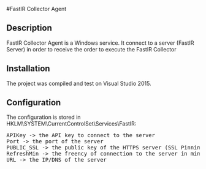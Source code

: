 #FastIR Collector Agent

## Description
FastIR Collector Agent is a Windows service. It connect to a server (FastIR Server) in order to receive the order to execute the FastIR Collector

## Installation
The project was compiled and test on Visual Studio 2015.

## Configuration
The configuration is stored in HKLM\SYSTEM\CurrentControlSet\Services\FastIR:
<pre>
APIKey -> the API key to connect to the server
Port -> the port of the server
PUBLIC_SSL -> the public key of the HTTPS server (SSL Pinning)
RefreshMin -> the freency of connection to the server in minute
URL -> the IP/DNS of the server
</pre>